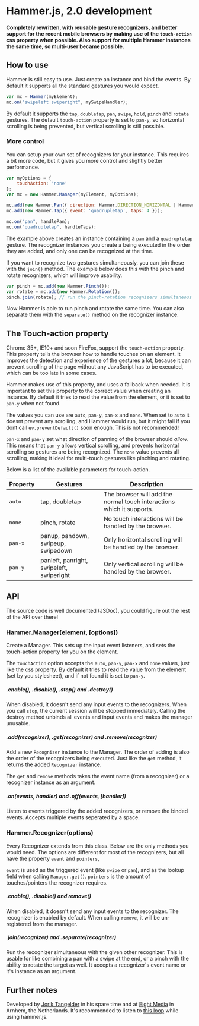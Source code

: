 # Hammer.js, 2.0 development

**Completely rewritten, with reusable gesture recognizers, and better support for the recent mobile browsers by
making use of the `touch-action` css property when possible. Also support for multiple Hammer instances the same
time, so multi-user became possible.**

## How to use
Hammer is still easy to use. Just create an instance and bind the events. By default it supports all the standard
gestures you would expect.

````js
var mc = Hammer(myElement);
mc.on("swipeleft swiperight", mySwipeHandler);
````

By default it supports the `tap`, `doubletap`, `pan`, `swipe`, `hold`, `pinch` and `rotate` gestures. The default
`touch-action` property is set to `pan-y`, so horizontal scrolling is being prevented, but vertical scrolling is
still possible.

### More control
You can setup your own set of recognizers for your instance. This requires a bit more code, but it gives you more
control and slightly better performance.

````js
var myOptions = {
    touchAction: 'none'
};
var mc = new Hammer.Manager(myElement, myOptions);

mc.add(new Hammer.Pan({ direction: Hammer.DIRECTION_HORIZONTAL | Hammer.DIRECTION_VERTICAL }));
mc.add(new Hammer.Tap({ event: 'quadrupletap', taps: 4 }));

mc.on("pan", handlePan);
mc.on("quadrupletap", handleTaps);
````

The example above creates an instance containing a `pan` and a `quadrupletap` gesture. The recognizer instances you
create a being executed in the order they are added, and only one can be recognized at the time.

If you want to recognize two gestures simultaneously, you can join these with the `join()` method. The example
below does this with the pinch and rotate recognizers, which will improve usability.

````js
var pinch = mc.add(new Hammer.Pinch());
var rotate = mc.add(new Hammer.Rotation());
pinch.join(rotate); // run the pinch-rotation recognizers simultaneous
````

Now Hammer is able to run pinch and rotate the same time. You can also separate them with the `separate()` method on
the recognizer instance.

## The Touch-action property
Chrome 35+, IE10+ and soon FireFox, support the `touch-action` property. This property tells the browser how to
handle touches on an element. It improves the detection and experience of the gestures a lot, because it can prevent
scrolling of the page without any JavaScript has to be executed, which can be too late in some cases.

Hammer makes use of this property, and uses a fallback when needed. It is important to set this property to the
correct value when creating an instance. By default it tries to read the value from the element, 
or it is set to `pan-y` when not found.

The values you can use are `auto`, `pan-y`, `pan-x` and `none`. When set to `auto` it doesnt prevent any scrolling, 
and Hammer would run, but it might fail if you dont call `ev.preventDefault()` soon enough. This is not recommended!

`pan-x` and `pan-y` set what direction of panning of the browser should _allow_. This means that `pan-y` allows 
vertical scrolling, and prevents horizontal scrolling so gestures are being recognized. The `none`
value prevents all scrolling, making it ideal for multi-touch gestures like pinching and rotating. 

Below is a list of the available parameters for touch-action.

| Property  | Gestures              | Description           |
|-----------|-----------------------|-----------------------|
| `auto`    | tap, doubletap        | The browser will add the normal touch interactions which it supports. |
| `none`	| pinch, rotate         | No touch interactions will be handled by the browser. |
| `pan-x`	| panup, pandown, swipeup, swipedown | Only horizontal scrolling will be handled by the browser. |
| `pan-y`	| panleft, panright, swipeleft, swiperight | Only vertical scrolling will be handled by the browser. |

## API
The source code is well documented (JSDoc), you could figure out the rest of the API over there! 

### Hammer.Manager(element, [options])
Create a Manager. This sets up the input event listeners, and sets the touch-action property for you on the element.

The `touchAction` option accepts the `auto`, `pan-y`, `pan-x` and `none` values, just like the css property. By default
 it tries to read the value from the element (set by you stylesheet), and if not found it is set to `pan-y`.

##### .enable(), .disable(), .stop() and .destroy()
When disabled, it doesn't send any input events to the recognizers. When you call `stop`, the current session will be 
stopped immediately. Calling the destroy method unbinds all events and input events and makes the manager unusable.

##### .add(recognizer), .get(recognizer) and .remove(recognizer)
Add a new `Recognizer` instance to the Manager. The order of adding is also the order of the recognizers being 
executed. Just like the `get` method, it returns the added `Recognizer` instance.

The `get` and `remove` methods takes the event name (from a recognizer) or a recognizer instance as an argument.

##### .on(events, handler) and .off(events, [handler])
Listen to events triggered by the added recognizers, or remove the binded events. Accepts multiple events seperated 
by a space.

### Hammer.Recognizer(options)
Every Recognizer extends from this class. Below are the only methods you would need. The options are different 
for most of the recognizers, but all have the property `event` and `pointers`,

`event` is used as the triggered event (like `swipe` or `pan`), and as the lookup field when calling `Manager.get()`.
`pointers` is the amount of touches/pointers the recognizer requires. 

##### .enable(), .disable() and remove()
When disabled, it doesn't send any input events to the recognizer. The recognizer is enabled by default. When calling
 `remove`, it will be un-registered from the manager.

##### .join(recognizer) and .separate(recognizer)
Run the recognizer simultaneous with the given other recognizer. This is usable for like combining a pan with a 
swipe at the end, or a pinch with the ability to rotate the target as well. It accepts a recognizer's event name or 
it's instance as an argument.

## Further notes
Developed by [Jorik Tangelder](http://twitter.com/jorikdelaporik) in his spare time and at 
[Eight Media](http://www.eight.nl/) in Arnhem, the Netherlands. It's recommended to listen to 
[this loop](http://soundcloud.com/eightmedia/hammerhammerhammer) while using hammer.js.
